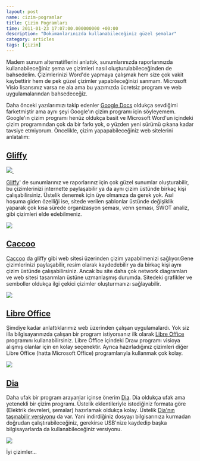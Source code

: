 ```yaml
--- 
layout: post 
name: cizim-pogramlar 
title: Çizim Pogramları 
time: 2011-01-23 17:07:00.000000000 +00:00
description: "Dokümanlarınızda kullanabileceğiniz güzel şemalar"
category: articles
tags: [çizim]
---
```


Madem sunum alternatiflerini anlattık, sunumlarınızda raporlarınızda kullanabileceğiniz şema ve çizimleri nasıl oluşturulabileceğinden de bahsedelim. Çizimlerinizi Word'de yapmaya çalışmak hem size çok vakit kaybettirir hem de pek güzel çizimler yapabileceğinizi sanmam. Microsoft Visio lisansınız varsa ne ala ama bu yazımızda ücretsiz program ve web uygulamalarından bahsedeceğiz.

Daha önceki yazılarımızı takip edenler [Google Docs](http://docs.google.com/) oldukça sevdiğimi farketmiştir ama aynı şeyi Google'ın çizim programı için söyleyemem. Google'ın çizim programı henüz oldukça basit ve Microsoft Word'un içindeki çizim programından çok da bir farkı yok, o yüzden yeni sürümü çıkana kadar tavsiye etmiyorum.
Öncelikle, çizim yapapabileceğiniz web sitelerini anlatalım:

## [Gliffy](http://www.gliffy.com/)

[![]({{site.url}}/images/gliffy.gif) ](http://www.gliffy.com/)

[Gliffy](http://www.gliffy.com/)' de sunumlarınız ve raporlarınız için çok güzel sunumlar oluşturabilir, bu çizimlerinizi internette paylaşabilir ya da aynı çizim üstünde birkaç kişi çalışabilirsiniz. Üstelik denemek için üye olmanıza da gerek yok. Asıl hoşuma giden özelliği ise, sitede verilen şablonlar üstünde değişiklik yaparak çok kısa sürede organizasyon şeması, venn şeması, SWOT analiz, gibi çizimleri elde edebilmeniz. 

[![]({{site.url}}/images/org_chart_example.png)](http://www.gliffy.com/examples/flow-charts/)

## [Caccoo](http://cacoo.com/)

[Caccoo](http://cacoo.com/) da gliffy gibi web sitesi üzerinden çizim yapabilmenizi sağlıyor.Gene çizimlerinizi paylaşabilir, resim olarak kaydedebilir ya da birkaç kişi aynı çizim üstünde çalışabilirsiniz. Ancak bu site daha çok network diagramları ve web sitesi tasarımları üstüne uzmanlaşmış durumda. Sitedeki grafikler ve semboller oldukça ilgi çekici çizimler oluşturmanızı sağlayabilir.

[![]({{site.url}}/images/cacoo_cizim.png)](http://cacoo.com/)

## [Libre Office](http://tr.libreoffice.org/)
Şimdiye kadar anlattıklarımız web üzerinden çalışan uygulamalardı. Yok siz illa bilgisayarınızda çalışan bir program istiyorsanız ilk olarak [Libre Office](http://tr.libreoffice.org/) programını kullanabilirsiniz. Libre Office içindeki Draw programı visioya alışmış olanlar için en kolay seçenektir. Ayrıca hazırladığınız çizimleri diğer Libre Office (hatta Microsoft Office) programlarıyla kullanmak çok kolay.

[![]({{site.url}}/images/LibreOffice-Draw.png)](/images/LibreOffice-Draw.png)

## [Dia](http://live.gnome.org/Dia)

Daha ufak bir program arayanlar içinse önerim [Dia](http://live.gnome.org/Dia). Dia oldukça ufak ama yetenekli bir çizim programı. Üstelik eklentileriyle istediğiniz formata göre (Elektrik devreleri, şemalar) hazırlamak oldukça kolay. Üstelik [Dia'nın taşınabilir versiyonu](http://portableapps.com/apps/office/dia_portable) da var. Yani indirdiğiniz dosyayı bilgisarınıza kurmadan doğrudan çalıştırabileceğiniz, gerekirse USB'nize kaydedip başka bilgisayarlarda da kullanabileceğiniz versiyonu. 

[![]({{site.url}}/images/Dia_0.95_flowchart.png)](/images/Dia_0.95_flowchart.png)

İyi çizimler...
